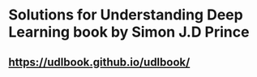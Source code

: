 # Solutions for Understanding Deep Learning book by Simon J.D Prince
## https://udlbook.github.io/udlbook/
